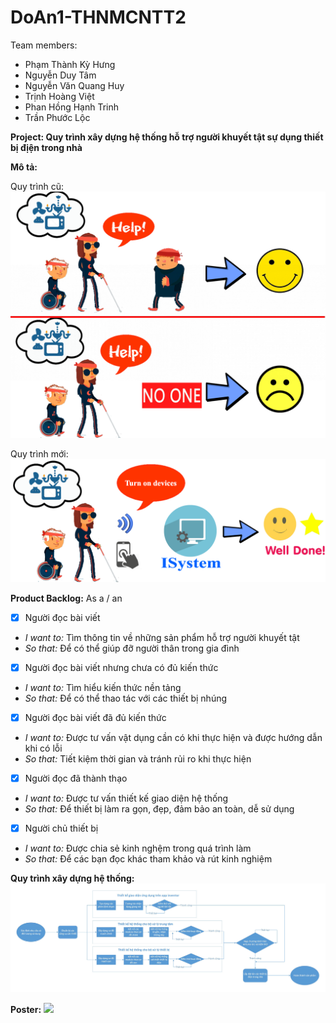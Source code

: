 # DoAn1-THNMCNTT2
Team members:
- Phạm Thành Kỳ Hưng
- Nguyễn Duy Tâm
- Nguyễn Văn Quang Huy
- Trịnh Hoàng Việt
- Phan Hồng Hạnh Trinh
- Trần Phước Lộc

**Project: Quy trình xây dựng hệ thống hỗ trợ người khuyết tật sự dụng thiết bị địện trong nhà**
 
**Mô tả:**

Quy trình cũ:
<img src="quy_trinh_cu.png"/>

Quy trình mới:
<img src="quy_trinh_moi.png"/>

**Product Backlog:** As a / an 
- [x] Người đọc bài viết
- *I want to:* Tìm thông tin về những sản phẩm hỗ trợ người khuyết tật
- *So that:* Để có thể giúp đỡ người thân trong gia đình
- [x] Người đọc bài viết nhưng chưa có đủ kiến thức 
- *I want to:* Tìm hiểu kiến thức nền tảng
- *So that:* Để có thể thao tác với các thiết bị nhúng
- [x] Người đọc bài viết đã đủ kiến thức
- *I want to:* Được tư vấn vật dụng cần có khi thực hiện và được hướng dẫn khi có lỗi
- *So that:* Tiết kiệm thời gian và tránh rủi ro khi thực hiện
- [x] Người đọc đã thành thạo
- *I want to:* Được tư vấn thiết kế giao diện hệ thống
- *So that:* Để thiết bị làm ra gọn, đẹp, đảm bảo an toàn, dễ sử dụng
- [x] Người chủ thiết bị
- *I want to:* Được chia sẻ kinh nghệm trong quá trình làm
- *So that:* Để các bạn đọc khác tham khảo và rút kinh nghiệm

**Quy trình xây dựng hệ thống:**
<img src="Quy_trinh_xay_dung_he_thong.png"/>

**Poster:**
<img src="POSTER QG.png"/>
